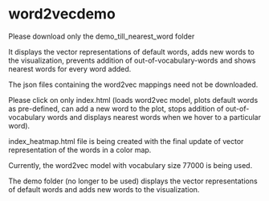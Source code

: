 # word2vecdemo

Please download only the demo_till_nearest_word folder

It displays the vector representations of default words, adds new words to the visualization, prevents addition of out-of-vocabulary-words and shows nearest words for every word added.

The json files containing the word2vec mappings need not be downloaded.

Please click on only index.html (loads word2vec model, plots default words as pre-defined, can add a new word to the plot, stops addition of out-of-vocabulary words and displays nearest words when we hover to a particular word).

index\_heatmap.html file is being created with the final update of vector representation of the words in a color map. 

Currently, the word2vec model with vocabulary size 77000 is being used.

The demo folder (no longer to be used) displays the vector representations of default words and adds new words to the visualization.
